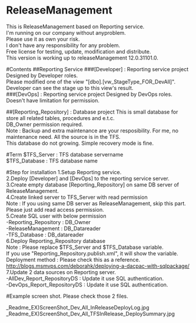 # ReleaseManagement

This is ReleaseManagement based on Reporting service.<br>
I'm running on our company without anyproblem.<br>
Please use it as own your risk.<br>
I don't have any responsibility for any problem.<br>
Free license for testing, update, modification and distribute.<br>
This version is working up to releaseManagement 12.0.31101.0.

#Contents
##Reporting Service
###[Developer] : Reporting service project
Designed by Developer roles.<br>
Please modified one of the view "[dbo].[vw_StageType_FOR_DevAll]".<br>
Developer can see the stage up to this view's result.<br>
###[DevOps] : Reporting service project
Designed by DevOps roles.<br>
Doesn't have limitation for permission.<br>

##[Reporting_Repository] : Database project
This is small database for store all related tables, procedures and e.t.c.<br>
DB_Owner permission required.<br>
Note : Backup and extra maintenance are your resposibility. For me, no maintenance need. All the source is in the TFS.<br>
This database do not growing. Simple recovery mode is fine.<br>

#Term
$TFS_Server : TFS database servername<br>
$TFS_Database : TFS database name

#Step for installation
1.Setup Reporting service.<br>
2.Deploy [Developer] and [DevOps] to the reporting service server.<br>
3.Create empty database [Reporting_Repository] on same DB server of ReleaseManagement.<br>
4.Create linked server to TFS_Server with read permission<br>
Note : If you using same DB server as ReleaseManagement, skip this part. Please just add read access permission.<br>
5.Create SQL user with below permission<br>
-Reporting_Repository : DB_Owner<br>
-ReleaseManagement : DB_Datareader<br>
-TFS_Database : DB_datareader<br>
6.Deploy Reporting_Repository database<br>
Note : Please replace $TFS_Server and $TFS_Database variable.<Br>
If you use "Reporting_Repository.publish.xml", it will show the variable.<br>
Deployment method : Please check this as a reference. http://blogs.msmvps.com/deborahk/deploying-a-dacpac-with-sqlpackage/<br>
7.Update 2 data sources on Reporting server.<br>
-AllDev_Report_RepositoryDS : Update it use SQL authentication.<br>
-DevOps_Report_RepositoryDS : Update it use SQL authentication.<br>

#Example screen shot.
Please check those 2 files.

_Readme_EX)ScreenShot_Dev_All_InReleaseDeployLog.jpg
_Readme_EX)ScreenShot_Dev_All_TFSInRelease_DeploySummary.jpg

